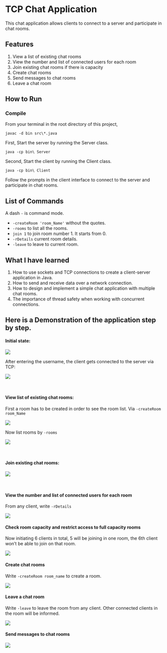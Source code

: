 # TCP Chat Application
This chat application allows clients to connect to a server and participate in chat rooms.

## Features
1. View a list of existing chat rooms
2. View the number and list of connected users for each room
3. Join existing chat rooms if there is capacity
4. Create chat rooms
5. Send messages to chat rooms
6. Leave a chat room

## How to Run

### Compile

From your terminal in the root directory of this project,

    javac -d bin src\*.java

First, Start the server by running the Server class.
    
    java -cp bin\ Server

Second, Start the client by running the Client class.

    java -cp bin\ Client

Follow the prompts in the client interface to connect to the server and participate in chat rooms.

## List of Commands
A dash `-` is command mode.
- `-createRoom 'room_Name'` without the quotes.
- `-rooms` to list all the rooms.
- `join 1` to join room number 1. It starts from 0. 
- `-rDetails` current room details.
- `-leave` to leave to current room.

## What I have learned
1. How to use sockets and TCP connections to create a client-server application in Java.
2. How to send and receive data over a network connection.
3. How to design and implement a simple chat application with multiple chat rooms.
4. The importance of thread safety when working with concurrent connections.

## Here is a Demonstration of the application step by step.

#### Initial state:
![](assets/images/Picture1.png)

After entering the username, the client gets connected to the server via TCP:

![](assets/images/Picture2.png)

<br>

#### View list of existing chat rooms:

First a room has to be created in order to see the room list. Via `-createRoom room_Name`

![](assets/images/Picture3.png)

Now list rooms by `-rooms`

![](assets/images/Picture4.png)

<br>

#### Join existing chat rooms:

![](assets/images/Picture5.png)

<br>

#### View the number and list of connected users for each room

From any client, write `-rDetails`

![](assets/images/Picture6.png)
<br>

#### Check room capacity and restrict access to full capacity rooms

Now initiating 6 clients in total, 5 will be joining in one room, the 6th client won’t be able to join on that room.

![](assets/images/Picture7.png)
<br>

#### Create chat rooms
Write `-createRoom room_name` to create a room.

![](assets/images/Picture8.png)
<br>

#### Leave a chat room
Write `-leave` to leave the room from any client. Other connected clients in the room will be informed.

![](assets/images/Picture9.png)
<br>

#### Send messages to chat rooms

![](assets/images/Picture10.png)
<br>